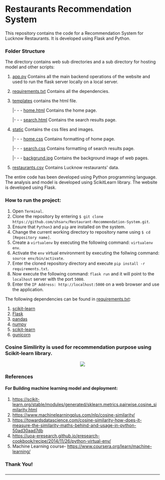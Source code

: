 # Restaurants Recommendation System 


This repository contains the code for a Recommendation System for Lucknow Restaurants. It is developed using Flask and Python.


### Folder Structure

The directory contains web sub directories and a sub directory for hosting model and other scripts:

1. [app.py](https://github.com/mockingjay13/Restaurant_Recommendation_System/blob/main/app.py) Contains all the main backend operations of the website and used to run the flask server locally on a local server.

2. [requirements.txt](https://github.com/mockingjay13/Restaurant_Recommendation_System/blob/main/requirements.txt) Contains all the dependencies.

3. [templates](https://github.com/mockingjay13/Restaurant_Recommendation_System/tree/main/templates) contains the html file.

      |- - - [home.html](https://github.com/mockingjay13/Restaurant_Recommendation_System/blob/main/templates/home.html) Contains the home page.
      
      |- - - [search.html](https://github.com/mockingjay13/Restaurant_Recommendation_System/blob/main/templates/search.html) Contains the search results page.

4. [static](https://github.com/mockingjay13/Restaurant_Recommendation_System/tree/main/static) Contains the css files and images.

      |- - - [home.css](https://github.com/mockingjay13/Restaurant_Recommendation_System/blob/main/static/home.css) Contains formatting of home page.
      
      |- - - [search.css](https://github.com/mockingjay13/Restaurant_Recommendation_System/blob/main/static/search.css) Contains formatting of search results page.
      
      |- - - [backgrund.jpg](https://github.com/mockingjay13/Restaurant_Recommendation_System/blob/main/static/background.jpg) Contains the background image of web pages.

5. [restaurants.csv](https://github.com/mockingjay13/Restaurant_Recommendation_System/blob/main/restaurants.csv) Contains Lucknow restaurants' data.
  

The entire code has been developed using Python programming language. The analysis and model is developed using ScikitLearn library. The website is developed using Flask. 

### How to run the project:

  1. Open `Terminal`.
  2. Clone the repository by entering `$ git clone https://github.com/shsarv/Restaurant-Recommendation-System.git`.
  3. Ensure that `Python3` and `pip` are installed on the system.
  4. Change the current working directory to repository name using  `$ cd [Repository name]`.
  4. Create a `virtualenv` by executing the following command: `virtualenv env`.
  5. Activate the `env` virtual environment by executing the follwing command: `source env/bin/activate`.
  6. Enter the cloned repository directory and execute `pip install -r requirements.txt`.
  7. Now execute the following command: `flask run` and it will point to the `localhost` server with the port `5000`.
  8. Enter the `IP Address: http://localhost:5000` on a web browser and use the application.
  

The following dependencies can be found in [requirements.txt](https://github.com/mockingjay13/Restaurant_Recommendation_System/blob/main/requirements.txt):

  1. [scikit-learn](https://scikit-learn.org/)
  2. [Flask](https://palletsprojects.com/p/flask/)
  3. [pandas](https://pandas.pydata.org/)
  4. [numpy](http://www.numpy.org/)
  5. [scikit-learn](https://scikit-learn.org/stable/index.html)
  6. [gunicorn](https://gunicorn.org/)
  
### Cosine Similirity is used for recommendation purpose using Scikit-learn library.


<center><img src=https://encrypted-tbn0.gstatic.com/images?q=tbn%3AANd9GcRa3ATcSqTT8I671rT7KAjWSDoAq70w6nDStA&usqp=CAU"></center>


### References 
#### For Building machine learning model and deployment:
1. https://scikit-learn.org/stable/modules/generated/sklearn.metrics.pairwise.cosine_similarity.html
2. https://www.machinelearningplus.com/nlp/cosine-similarity/
3. https://towardsdatascience.com/cosine-similarity-how-does-it-measure-the-similarity-maths-behind-and-usage-in-python-50ad30aad7db
4. https://uoa-eresearch.github.io/eresearch-cookbook/recipe/2014/11/26/python-virtual-env/
5. Machine Learning course- https://www.coursera.org/learn/machine-learning/



<h3> Thank You! <h3>

<hr> 